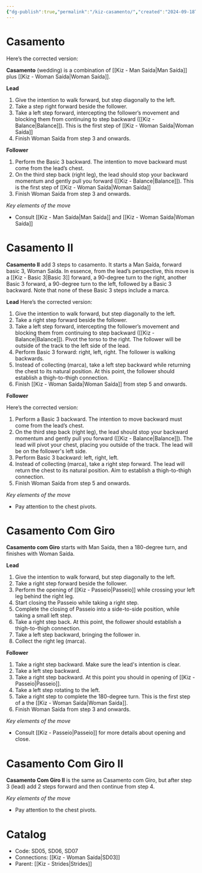 ```yaml
---
{"dg-publish":true,"permalink":"/kiz-casamento/","created":"2024-09-18T14:14:12.404-04:00","updated":"2024-09-25T17:18:53.203-04:00"}
---
```



# Casamento

Here’s the corrected version:

**Casamento** (wedding) is a combination of [[Kiz - Man Saída\|Man Saída]] plus [[Kiz - Woman Saída\|Woman Saída]].

**Lead**
1. Give the intention to walk forward, but step diagonally to the left.
2. Take a step right forward beside the follower.
3. Take a left step forward, intercepting the follower’s movement and blocking them from continuing to step backward ([[Kiz - Balance\|Balance]]). This is the first step of [[Kiz - Woman Saída\|Woman Saída]]
4. Finish Woman Saída from step 3 and onwards.

**Follower**

1. Perform the Basic 3 backward. The intention to move backward must come from the lead’s chest.
2. On the third step back (right leg), the lead should stop your backward momentum and gently pull you forward ([[Kiz - Balance\|Balance]]). This is the first step of [[Kiz - Woman Saída\|Woman Saída]]
3. Finish Woman Saída from step 3 and onwards.

*Key elements of the move*
- Consult [[Kiz - Man Saída\|Man Saída]] and [[Kiz - Woman Saída\|Woman Saída]]

# Casamento II

**Casamento II** add 3 steps to casamento. It starts a Man Saída, forward basic 3, Woman Saída. In essence, from the lead’s perspective, this move is a [[Kiz - Basic 3\|Basic 3]] forward, a 90-degree turn to the right, another Basic 3 forward, a 90-degree turn to the left, followed by a Basic 3 backward. Note that none of these Basic 3 steps include a marca.

**Lead**
Here’s the corrected version:

1. Give the intention to walk forward, but step diagonally to the left.
2. Take a right step forward beside the follower.
3. Take a left step forward, intercepting the follower’s movement and blocking them from continuing to step backward ([[Kiz - Balance\|Balance]]). Pivot the torso to the right. The follower will be outside of the track to the left side of the lead.
4. Perform Basic 3 forward: right, left, right. The follower is walking backwards.
5. Instead of collecting (marca), take a left step backward while returning the chest to its natural position. At this point, the follower should establish a thigh-to-thigh connection.
6. Finish [[Kiz - Woman Saída\|Woman Saída]] from step 5 and onwards.

**Follower**

Here’s the corrected version:

1. Perform a Basic 3 backward. The intention to move backward must come from the lead’s chest.
2. On the third step back (right leg), the lead should stop your backward momentum and gently pull you forward ([[Kiz - Balance\|Balance]]). The lead will pivot your chest, placing you outside of the track. The lead will be on the follower's left side.
3. Perform Basic 3 backward: left, right, left.
4. Instead of collecting (marca), take a right step forward. The lead will return the chest to its natural position. Aim to establish a thigh-to-thigh connection.
5. Finish Woman Saída from step 5 and onwards.

*Key elements of the move*
- Pay attention to the chest pivots.

# Casamento Com Giro

**Casamento com Giro** starts with Man Saída, then a 180-degree turn, and finishes with Woman Saída.

**Lead**

1. Give the intention to walk forward, but step diagonally to the left.
2. Take a right step forward beside the follower.
3. Perform the opening of [[Kiz - Passeio\|Passeio]] while crossing your left leg behind the right leg.
4. Start closing the Passeio while taking a right step.
5. Complete the closing of Passeio into a side-to-side position, while taking a small left step.
6. Take a right step back. At this point, the follower should establish a thigh-to-thigh connection.
7. Take a left step backward, bringing the follower in.
8. Collect the right leg (marca).

**Follower**

1. Take a right step backward. Make sure the lead's intention is clear.
2. Take a left step backward.
3. Take a right step backward. At this point you should in opening of [[Kiz - Passeio\|Passeio]].
4. Take a left step rotating to the left.
5. Take a right step to complete the 180-degree turn. This is the first step of a the [[Kiz - Woman Saída\|Woman Saída]].
6. Finish Woman Saída from step 3 and onwards.

*Key elements of the move*
- Consult [[Kiz - Passeio\|Passeio]] for more details about opening and close.

# Casamento Com Giro II

**Casamento Com Giro II** is the same as Casamento com Giro, but after step 3 (lead) add 2 steps forward and then continue from step 4.

*Key elements of the move*
- Pay attention to the chest pivots.

# Catalog

- Code: SD05, SD06, SD07
- Connections: [[Kiz - Woman Saída\|SD03]]
- Parent: [[Kiz - Strides\|Strides]]